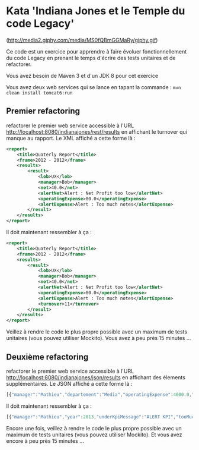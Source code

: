 # Kata 'Indiana Jones et le Temple du code Legacy'

(http://media2.giphy.com/media/MS0fQBmGGMaRy/giphy.gif)

Ce code est un exercice pour apprendre à faire évoluer fonctionnellement du code Legacy en prenant le temps d'écrire des tests unitaires et de refactorer.

Vous avez besoin de Maven 3 et d'un JDK 8 pour cet exercice

Vous avez deux web services qui se lance en tapant la commande :
`mvn clean install tomcat6:run`

## Premier refactoring
refactorer le premier web service accessible à l'URL <http://localhost:8080/indianajones/rest/results> en affichant le turnover qui manque au rapport.
Le XML affiché a cette forme là :
```xml
<report>
	<title>Quaterly Report</title>
    <frame>2012 - 2012</frame>
    <results>
        <result>
            <lob>UX</lob>
            <manager>Bob</manager>
            <net>40.0</net>
            <alertNet>Alert : Net Profit too low</alertNet>
            <operatingExpense>80.0</operatingExpense>
            <alertExpense>Alert : Too much notes</alertExpense>
    	</result>
    </results>
</report>
```
Il doit maintenant ressembler à ça :
```xml
<report>
	<title>Quaterly Report</title>
    <frame>2012 - 2012</frame>
    <results>
        <result>
            <lob>UX</lob>
            <manager>Bob</manager>
            <net>40.0</net>
            <alertNet>Alert : Net Profit too low</alertNet>
            <operatingExpense>80.0</operatingExpense>
            <alertExpense>Alert : Too much notes</alertExpense>
            <turnover>11</turnover>
    	</result>
    </results>
</report>
```

Veillez à rendre le code le plus propre possible avec un maximum de tests unitaires (vous pouvez utiliser Mockito).
Vous avez à peu près 15 minutes ...

## Deuxième refactoring
refactorer le premier web service accessible à l'URL <http://localhost:8080/indianajones/json/results> en affichant des élements supplémentaires.
Le JSON affiché a cette forme là :
```javascript
[{"manager":"Mathieu","departement":"Media","operatingExpense":4000.0,"netProfit":4000.0,"year":2013,"underKpiMessage":true,"tooMuchExpenseMessage":true,"turnover":9}]
```
Il doit maintenant ressembler à ça :
```javascript
[{"manager":"Mathieu","year":2013,"underKpiMessage":"ALERT KPI","tooMuchExpenseMessage":"ALERT EXPENSE","departement":"Media","netProfit":4000.0,"operatingExpense":4000.0,"underKpi":true,"hasTooMuchExpense":true,"turnover":9}]
```
Encore une fois, veillez à rendre le code le plus propre possible avec un maximum de tests unitaires (vous pouvez utiliser Mockito).
Et vous avez encore à peu près 15 minutes ...

